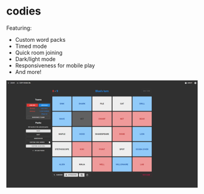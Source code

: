 # codies

Featuring:

-   Custom word packs
-   Timed mode
-   Quick room joining
-   Dark/light mode
-   Responsiveness for mobile play
-   And more!

![Game board](/docs/screenshot1.png?raw=true 'Game board')
